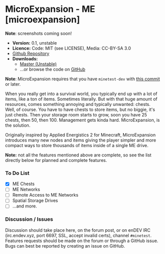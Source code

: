 MicroExpansion - ME [microexpansion]
====================================

**Note**: screenshots coming soon!

* **Version:** 0.1, unstable
* **Licence:** Code: MIT (see LICENSE), Media: CC-BY-SA 3.0
* [Github Repository](https://github.com/octacian/microexpansion)
* **Downloads:**
  * [Master (Unstable)](https://github.com/octacian/microexpansion/archive/master.zip)
  * ...or browse the code on [GitHub](https://github.com/octacian/microexpansion)

**Note**: MicroExpansion requires that you have `minetest-dev` with [this commit](https://github.com/minetest/minetest/commit/f2f9a923515386d787a245fac52f78e815b3a839) or later.

When you really get into a survival world, you typically end up with a lot of items, like a ton of items. Sometimes literally. But with that huge amount of resources, comes something annoying and typically unwanted: chests. Well, of course. You have to have chests to store items, but no biggie, it's just chests. Then your storage room starts to grow, soon you have 25 chests, then 50, then 100. Management gets kinda hard. MicroExpansion, is the solution.

Originally inspired by Applied Energistics 2 for Minecraft, MicroExpansion introduces many new nodes and items giving the player simpler and more compact ways to store thousands of items inside of a single ME drive.

**Note:** not all the features mentioned above are complete, so see the list directly below for planned and complete features.

### To Do List
- [x] ME Chests
- [ ] ME Networks
- [ ] Remote Access to ME Networks
- [ ] Spatial Storage Drives
- [ ] ...and more.

### Discussion / Issues
Discussion should take place here, on the forum post, or on enDEV IRC (irc.endev.xyz, port 6697, SSL, accept invalid certs), channel `#minetest`. Features requests should be made on the forum or through a GitHub issue. Bugs can best be reported by creating an issue on GitHub.

